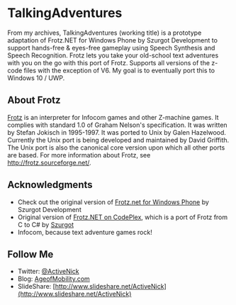 # TalkingAdventures
From my archives, TalkingAdventures (working title) is a prototype adaptation of Frotz.NET for Windows Phone by Szurgot Development to support hands-free &amp; eyes-free gameplay using Speech Synthesis and Speech Recognition. Frotz lets you take your old-school text adventures with you on the go with this port of Frotz. Supports all versions of the z-code files with the exception of V6. My goal is to eventually port this to Windows 10 / UWP.

## About Frotz
[Frotz](http://frotz.sourceforge.net/) is an interpreter for Infocom games and other Z-machine games. It complies with standard 1.0 of Graham Nelson's specification. It was written by Stefan Jokisch in 1995-1997. It was ported to Unix by Galen Hazelwood. Currently the Unix port is being developed and maintained by David Griffith. The Unix port is also the canonical core version upon which all other ports are based.
For more information about Frotz, see http://frotz.sourceforge.net/.

## Acknowledgments
* Check out the original version of [Frotz.net for Windows Phone](http://www.microsoft.com/en-us/store/p/frotznet/9nblggh0f1k3) by Szurgot Development
* Original version of [Frotz.NET on CodePlex](http://frotznet.codeplex.com/), which is a port of Frotz from C to C# by [Szurgot](http://www.codeplex.com/site/users/view/szurgot)
* Infocom, because text adventure games rock!

## Follow Me
* Twitter: [@ActiveNick](http://twitter.com/ActiveNick)
* Blog: [AgeofMobility.com](http://AgeofMobility.com)
* SlideShare: [http://www.slideshare.net/ActiveNick](http://www.slideshare.net/ActiveNick)
